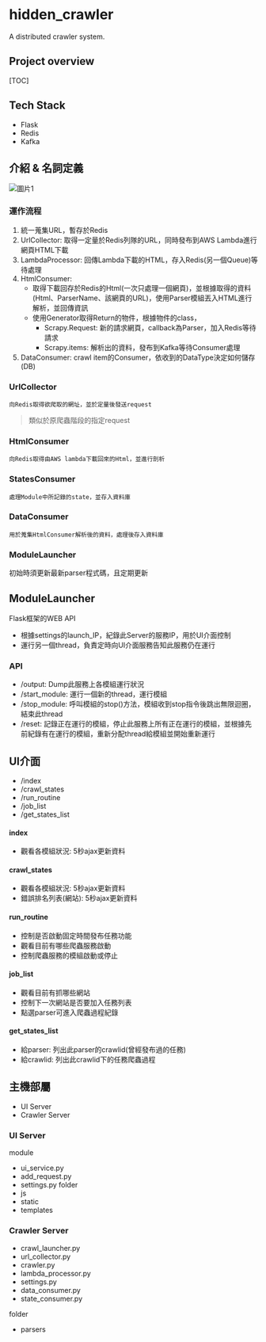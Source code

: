 # hidden_crawler
A distributed crawler system.


## Project overview
[TOC]

## Tech Stack
- Flask
- Redis
- Kafka

## 介紹 & 名詞定義
![圖片1](https://i.imgur.com/efgZ3cN.png)

### 運作流程
1. 統一蒐集URL，暫存於Redis
2. UrlCollector: 取得一定量於Redis列隊的URL，同時發布到AWS Lambda進行網頁HTML下載
3. LambdaProcessor: 回傳Lambda下載的HTML，存入Redis\(另一個Queue\)等待處理
4. HtmlConsumer: 
    - 取得下載回存於Redis的Html\(一次只處理一個網頁\)，並根據取得的資料\(Html、ParserName、該網頁的URL\)，使用Parser模組丟入HTML進行解析，並回傳資訊
    - 使用Generator取得Return的物件，根據物件的class，
        - Scrapy.Request: 新的請求網頁，callback為Parser，加入Redis等待請求
        - Scrapy.items: 解析出的資料，發布到Kafka等待Consumer處理
5. DataConsumer: crawl item的Consumer，依收到的DataType決定如何儲存\(DB\)

### UrlCollector
```
向Redis取得欲爬取的網址，並於定量後發送request
```
> 類似於原爬蟲階段的指定request

### HtmlConsumer
```
向Redis取得由AWS lambda下載回來的Html，並進行剖析
```
### StatesConsumer
```
處理Module中所記錄的state，並存入資料庫
```
### DataConsumer
```
用於蒐集HtmlConsumer解析後的資料，處理後存入資料庫
```
### ModuleLauncher
初始時須更新最新parser程式碼，且定期更新

## ModuleLauncher
Flask框架的WEB API
- 根據settings的launch_IP，紀錄此Server的服務IP，用於UI介面控制
- 運行另一個thread，負責定時向UI介面服務告知此服務仍在運行

### API
- /output: Dump此服務上各模組運行狀況
- /start_module: 運行一個新的thread，運行模組
- /stop_module: 呼叫模組的stop()方法，模組收到stop指令後跳出無限迴圈，結束此thread
- /reset: 記錄正在運行的模組，停止此服務上所有正在運行的模組，並根據先前紀錄有在運行的模組，重新分配thread給模組並開始重新運行

## UI介面
- /index
- /crawl_states
- /run_routine
- /job_list
- /get_states_list

#### index
- 觀看各模組狀況: 5秒ajax更新資料

#### crawl_states
- 觀看各模組狀況: 5秒ajax更新資料
- 錯誤排名列表\(網站\): 5秒ajax更新資料

#### run_routine
- 控制是否啟動固定時間發布任務功能
- 觀看目前有哪些爬蟲服務啟動
- 控制爬蟲服務的模組啟動或停止

#### job_list
- 觀看目前有抓哪些網站
- 控制下一次網站是否要加入任務列表
- 點選parser可進入爬蟲過程紀錄

#### get_states_list
- 給parser: 列出此parser的crawlid\(曾經發布過的任務\)
- 給crawlid: 列出此crawlid下的任務爬蟲過程

## 主機部屬

- UI Server
- Crawler Server

### UI Server

module
- ui_service.py
- add_request.py
- settings.py
folder
- js
- static
- templates

### Crawler Server
- crawl_launcher.py
- url_collector.py
- crawler.py
- lambda_processor.py
- settings.py
- data_consumer.py
- state_consumer.py

folder
- parsers


